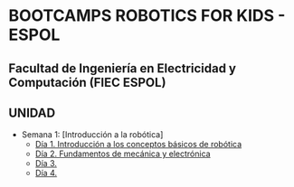 # BOOTCAMPS ROBOTICS FOR KIDS - ESPOL

## Facultad de Ingeniería en Electricidad y Computación (FIEC ESPOL)


## UNIDAD
* Semana 1: [Introducción a la robótica]
    * [Día 1. Introducción a los conceptos básicos de robótica](Semana1/Dia1.md)
    * [Día 2. Fundamentos de mecánica y electrónica](Semana1/Dia2.md)
    * [Día 3. ](Semana1/Dia3.md)
    * [Día 4. ](Semana1/Dia4.md)
